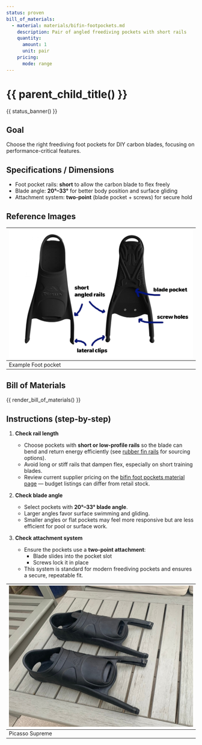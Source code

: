 ```yaml
---
status: proven
bill_of_materials:
  - material: materials/bifin-footpockets.md
    description: Pair of angled freediving pockets with short rails
    quantity:
      amount: 1
      unit: pair
    pricing:
      mode: range
---
```

# {{ parent_child_title() }}
{{ status_banner() }}

## Goal
Choose the right freediving foot pockets for DIY carbon blades, focusing on performance-critical features.

## Specifications / Dimensions
- Foot pocket rails: **short** to allow the carbon blade to flex freely
- Blade angle: **20°–33°** for better body position and surface gliding
- Attachment system: **two-point** (blade pocket + screws) for secure hold

## Reference Images

| ![picasso_supreme.jpg](picasso_supreme.jpg) |
|---------------------------------------------|
| Example Foot pocket                         |

## Bill of Materials

{{ render_bill_of_materials() }}

## Instructions (step-by-step)

1. **Check rail length**

    - Choose pockets with **short or low-profile rails** so the blade can bend and return energy efficiently (see [rubber fin rails](../../../materials/rubber-fin-rails.md) for sourcing options).
    - Avoid long or stiff rails that dampen flex, especially on short training blades.
    - Review current supplier pricing on the [bifin foot pockets material page](../../../materials/bifin-footpockets.md) — budget listings can differ from retail stock.

2. **Check blade angle**

    - Select pockets with **20°–33° blade angle**.
    - Larger angles favor surface swimming and gliding.
    - Smaller angles or flat pockets may feel more responsive but are less efficient for pool or surface work.

3. **Check attachment system**

    - Ensure the pockets use a **two-point attachment**:
        - Blade slides into the pocket slot
        - Screws lock it in place
    - This system is standard for modern freediving pockets and ensures a secure, repeatable fit.

| ![sf_footpockets.jpeg](sf_footpockets.jpeg) |
|---------------------------------------------|
| Picasso Supreme                             | 
